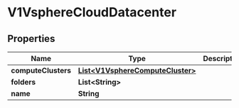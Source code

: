 # V1VsphereCloudDatacenter

## Properties
Name | Type | Description | Notes
------------ | ------------- | ------------- | -------------
**computeClusters** | [**List&lt;V1VsphereComputeCluster&gt;**](V1VsphereComputeCluster.md) |  |  [optional]
**folders** | **List&lt;String&gt;** |  |  [optional]
**name** | **String** |  |  [optional]
